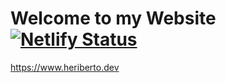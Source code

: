 # Welcome to my Website [![Netlify Status](https://api.netlify.com/api/v1/badges/b7bc2d70-8741-4c3f-bded-7f526b767df2/deploy-status)](https://app.netlify.com/sites/adoring-goldstine-e5092b/deploys)

https://www.heriberto.dev
